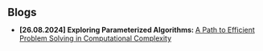 <h1 id="blogs"></h1>

<h2 style="margin: 30px 0px 10px;">Blogs</h2>

<ul>

<li><strong>[26.08.2024] Exploring Parameterized Algorithms: </strong><a href="https://albinjm.github.io/blog/fpt_intro.html">A Path to Efficient Problem Solving in Computational Complexity</a></li>

</ul>
